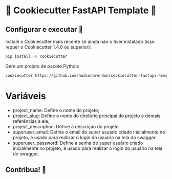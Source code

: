 # 🚀 Cookiecutter FastAPI Template 🎉

## Configurar e executar 🏃

Instale o Cookiecutter mais recente se ainda não o tiver instalado (isso requer o Cookiecutter 1.4.0 ou superior):

```bash
pip install -U cookiecutter
```

Gere um projeto de pacote Python:

```bash
cookiecutter https://github.com/hudsonbrendon/cookiecutter-fastapi-template
```

# Variáveis

- project_name: Define o nome do projeto;
- project_slug: Define o nome do diretório principal do projeto e demais referências a ele;
- project_description: Define a descrição do projeto
- superuser_email: Define o email do super usuário criado inicialmente no projeto, é usado para realizar o login do usuário na tela do swagger.
- superuser_password: Define a senha do super usuário criado inicialmente no projeto, é usado para realizar o login do usuário na tela do swagger.

## Contribua! 🚀
